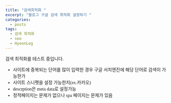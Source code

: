 ```yaml
---
title: "검색최적화 "
excerpt: "블로그 구글 검색 최적화 설정하기 "
categories:
  - posts
tags:
  - 검색 최적화
  - seo
  - HyeonLog
---
```


<style>
@font-face { font-family: 'IBMPlexSansKR-Regular';
   src: url('https://cdn.jsdelivr.net/gh/projectnoonnu/noonfonts_20-07@1.0/IBMPlexSansKR-Regular.woff') format('woff'); font-weight: normal; font-style: normal; }
body, a, h3, h4,h1{
font-family: 'IBMPlexSansKR-Regular';
}
</style>

검색 최적화를 테스트 중입니다.
 - 사이트에 중복되는 단어를 많이 입력한 경우 구글 서치엔진에 해당 단어로 검색이 가능한가
 - 사이트 스니펫을 설정 가능한지(ex.카카오)
 - descrption은 meta data로 설정가능
 - 정적페이지는 문제가 없으나 spa 페이지는 문제가 있음
